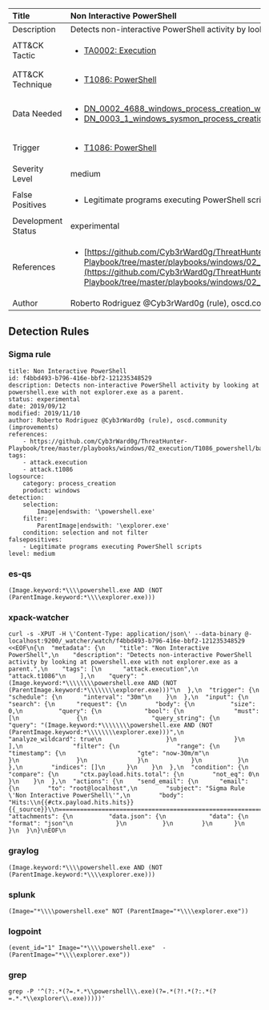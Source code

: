 | Title                | Non Interactive PowerShell                                                                                                                                                 |
|:---------------------|:------------------------------------------------------------------------------------------------------------------------------------------------------------|
| Description          | Detects non-interactive PowerShell activity by looking at powershell.exe with not explorer.exe as a parent.                                                                                                                                           |
| ATT&amp;CK Tactic    |  <ul><li>[TA0002: Execution](https://attack.mitre.org/tactics/TA0002)</li></ul>  |
| ATT&amp;CK Technique | <ul><li>[T1086: PowerShell](https://attack.mitre.org/techniques/T1086)</li></ul>  |
| Data Needed          | <ul><li>[DN_0002_4688_windows_process_creation_with_commandline](../Data_Needed/DN_0002_4688_windows_process_creation_with_commandline.md)</li><li>[DN_0003_1_windows_sysmon_process_creation](../Data_Needed/DN_0003_1_windows_sysmon_process_creation.md)</li></ul>  |
| Trigger              | <ul><li>[T1086: PowerShell](../Triggers/T1086.md)</li></ul>  |
| Severity Level       | medium |
| False Positives      | <ul><li>Legitimate programs executing PowerShell scripts</li></ul>  |
| Development Status   | experimental |
| References           | <ul><li>[https://github.com/Cyb3rWard0g/ThreatHunter-Playbook/tree/master/playbooks/windows/02_execution/T1086_powershell/basic_powershell_execution.md](https://github.com/Cyb3rWard0g/ThreatHunter-Playbook/tree/master/playbooks/windows/02_execution/T1086_powershell/basic_powershell_execution.md)</li></ul>  |
| Author               | Roberto Rodriguez @Cyb3rWard0g (rule), oscd.community (improvements) |


## Detection Rules

### Sigma rule

```
title: Non Interactive PowerShell
id: f4bbd493-b796-416e-bbf2-121235348529
description: Detects non-interactive PowerShell activity by looking at powershell.exe with not explorer.exe as a parent.
status: experimental
date: 2019/09/12
modified: 2019/11/10
author: Roberto Rodriguez @Cyb3rWard0g (rule), oscd.community (improvements)
references:
    - https://github.com/Cyb3rWard0g/ThreatHunter-Playbook/tree/master/playbooks/windows/02_execution/T1086_powershell/basic_powershell_execution.md
tags:
    - attack.execution
    - attack.t1086
logsource:
    category: process_creation
    product: windows
detection:
    selection: 
        Image|endswith: '\powershell.exe'
    filter:
        ParentImage|endswith: '\explorer.exe'
    condition: selection and not filter
falsepositives:
    - Legitimate programs executing PowerShell scripts
level: medium

```





### es-qs
    
```
(Image.keyword:*\\\\powershell.exe AND (NOT (ParentImage.keyword:*\\\\explorer.exe)))
```


### xpack-watcher
    
```
curl -s -XPUT -H \'Content-Type: application/json\' --data-binary @- localhost:9200/_watcher/watch/f4bbd493-b796-416e-bbf2-121235348529 <<EOF\n{\n  "metadata": {\n    "title": "Non Interactive PowerShell",\n    "description": "Detects non-interactive PowerShell activity by looking at powershell.exe with not explorer.exe as a parent.",\n    "tags": [\n      "attack.execution",\n      "attack.t1086"\n    ],\n    "query": "(Image.keyword:*\\\\\\\\powershell.exe AND (NOT (ParentImage.keyword:*\\\\\\\\explorer.exe)))"\n  },\n  "trigger": {\n    "schedule": {\n      "interval": "30m"\n    }\n  },\n  "input": {\n    "search": {\n      "request": {\n        "body": {\n          "size": 0,\n          "query": {\n            "bool": {\n              "must": [\n                {\n                  "query_string": {\n                    "query": "(Image.keyword:*\\\\\\\\powershell.exe AND (NOT (ParentImage.keyword:*\\\\\\\\explorer.exe)))",\n                    "analyze_wildcard": true\n                  }\n                }\n              ],\n              "filter": {\n                "range": {\n                  "timestamp": {\n                    "gte": "now-30m/m"\n                  }\n                }\n              }\n            }\n          }\n        },\n        "indices": []\n      }\n    }\n  },\n  "condition": {\n    "compare": {\n      "ctx.payload.hits.total": {\n        "not_eq": 0\n      }\n    }\n  },\n  "actions": {\n    "send_email": {\n      "email": {\n        "to": "root@localhost",\n        "subject": "Sigma Rule \'Non Interactive PowerShell\'",\n        "body": "Hits:\\n{{#ctx.payload.hits.hits}}{{_source}}\\n================================================================================\\n{{/ctx.payload.hits.hits}}",\n        "attachments": {\n          "data.json": {\n            "data": {\n              "format": "json"\n            }\n          }\n        }\n      }\n    }\n  }\n}\nEOF\n
```


### graylog
    
```
(Image.keyword:*\\\\powershell.exe AND (NOT (ParentImage.keyword:*\\\\explorer.exe)))
```


### splunk
    
```
(Image="*\\\\powershell.exe" NOT (ParentImage="*\\\\explorer.exe"))
```


### logpoint
    
```
(event_id="1" Image="*\\\\powershell.exe"  -(ParentImage="*\\\\explorer.exe"))
```


### grep
    
```
grep -P '^(?:.*(?=.*.*\\powershell\\.exe)(?=.*(?!.*(?:.*(?=.*.*\\explorer\\.exe)))))'
```



